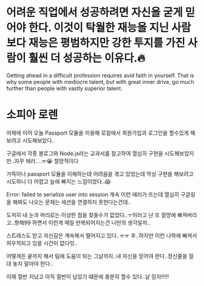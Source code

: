 # 어려운 직업에서 성공하려면 자신을 굳게 믿어야 한다. 이것이 탁월한 재능을 지닌 사람보다 재능은 평범하지만 강한 투지를 가진 사람이 훨씬 더 성공하는 이유다.🔥

Getting ahead in a difficult profession requires avid faith in yourself. That is why some people with mediocre talent, but with great inner drive, go much further than people with vastly superior talent.

# 소피아 로렌

어제에 이어 오늘 Passport 모듈을 이용해 로컬에서 회원가입과 로그인을 할수있게 해보려고 시도해보았다..

구글에서 각종 블로그와 Node.js라는 교과서를 참고하여 열심히 구현을 시도해보았지만..자꾸 에러....ㅠ😭 절망적이다

가뜩이나 passport 모듈을 이해하는데 어려움을 겪고 있었는데 막상 구현을 해보려고 시도하니 더 어렵고 늪에 빠지는 느낌이었다..😱

Error: failed to serialize user into session 계속 이런 에러가 뜨는데 열심히 구글링을 해봐도 나오는 문제는 세션을 연결하지 못한다는건데..

도저히 내 눈과 머리로는 이상한 점을 찾을수가 없었다..ㅜ이러고 난 또 절망에 빠져버리고..항해99 하면서 이런게 매일 반복되어지는건 나만의 생각일까..

스트레스도 받고 자신감은 계속해서 떨어지고 있다..ㅠㅠ 후..하지만 이런 나락에 빠져서 허우적되고 있을 시간이 없다잇..

어떻게든 끝까지 해서 팀에 도움이 되는 그날까지..내 자신을 믿어야 한다..정신줄을 절대 놓지 말아야 한다..

이제 절반 지났고 아직 절반이 남았기 떄문에 충분히 할수 있다..날 믿자!!!!!
